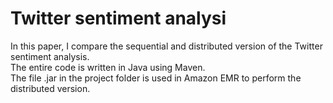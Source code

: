 # Twitter sentiment analysi
In this paper, I compare
the sequential and distributed version of the Twitter
sentiment analysis. <br />
The entire code is written in Java using Maven. <br />
The file .jar in the project folder is used in Amazon EMR to perform the distributed version.
